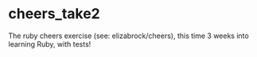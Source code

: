 # cheers_take2
The ruby cheers exercise (see: elizabrock/cheers), this time 3 weeks into learning Ruby, with tests!
